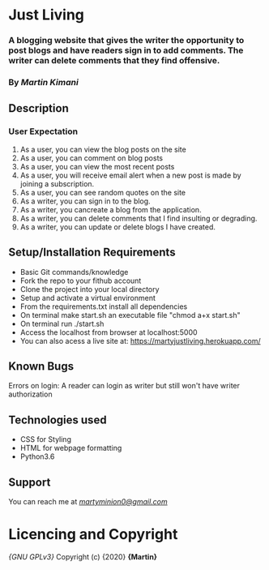 # Just Living
### A blogging website that gives the writer the opportunity to post blogs and have readers sign in to add comments. The writer can delete comments that they find offensive.

### By *Martin Kimani*

## Description
### User Expectation
1. As a user, you can view the blog posts on the site
2. As a user, you can comment on blog posts
3. As a user, you can view the most recent posts
4. As a user, you will receive email alert when a new post is made by joining a subscription.
5. As a user, you can see random quotes on the site
6. As a writer, you can sign in to the blog.
7. As a writer, you cancreate a blog from the application.
8. As a writer, you can delete comments that I find insulting or degrading.
9. As a writer, you can update or delete blogs I have created.

## Setup/Installation Requirements
* Basic Git commands/knowledge
* Fork the repo to your fithub account
* Clone the project into your local directory
* Setup and activate a virtual environment
* From the requirements.txt install all dependencies
* On terminal make start.sh an executable file "chmod a+x start.sh"
* On terminal run ./start.sh
* Access the localhost from browser at localhost:5000
* You can also acess a live site at: https://martyjustliving.herokuapp.com/

## Known Bugs
  Errors on login: A reader can login as writer but still won't have writer authorization

## Technologies used
* CSS for Styling
* HTML for webpage formatting 
* Python3.6

## Support
   You can reach me at *martyminion0@gmail.com* 

# Licencing and Copyright
*{GNU GPLv3}*
Copyright (c) {2020} **{Martin}**
